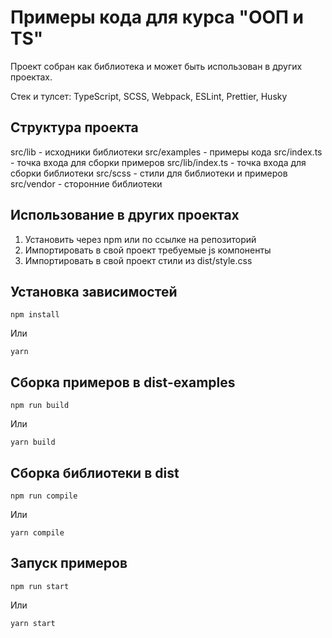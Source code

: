 # Примеры кода для курса "ООП и TS"

Проект собран как библиотека и может быть использован в других проектах.

Стек и тулсет: TypeScript, SCSS, Webpack, ESLint, Prettier, Husky

## Структура проекта
src/lib - исходники библиотеки
src/examples - примеры кода
src/index.ts - точка входа для сборки примеров
src/lib/index.ts - точка входа для сборки библиотеки
src/scss - стили для библиотеки и примеров
src/vendor - сторонние библиотеки

## Использование в других проектах
1. Установить через npm или по ссылке на репозиторий
2. Импортировать в свой проект требуемые js компоненты
3. Импортировать в свой проект стили из dist/style.css

## Установка зависимостей
```
npm install
```

Или

```
yarn
```

## Сборка примеров в dist-examples
```
npm run build
```

Или

```
yarn build
```

## Сборка библиотеки в dist
```
npm run compile
```

Или

```
yarn compile
```

## Запуск примеров

```
npm run start
```

Или

```
yarn start
```
